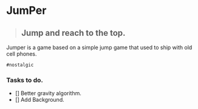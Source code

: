 # JumPer

> ## Jump and reach to the top.

Jumper is a game based on a simple jump game that used to ship with old cell phones.     


`#nostalgic`


### Tasks to do.
* [] Better gravity algorithm.
* [] Add Background.